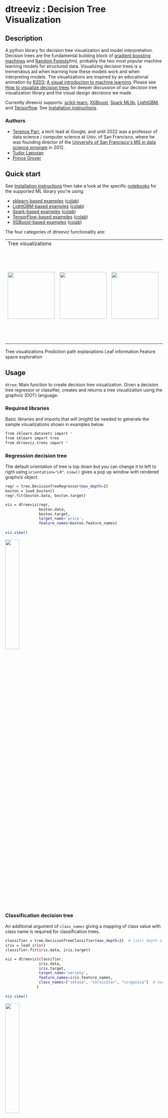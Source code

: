 # dtreeviz : Decision Tree Visualization

## Description

A python library for decision tree visualization and model interpretation.  Decision trees are the fundamental building block of [gradient boosting machines](http://explained.ai/gradient-boosting/index.html) and [Random Forests](https://en.wikipedia.org/wiki/Random_forest)(tm), probably the two most popular machine learning models for structured data.  Visualizing decision trees is a tremendous aid when learning how these models work and when interpreting models. The visualizations are inspired by an educational animation by [R2D3](http://www.r2d3.us/); [A visual introduction to machine learning](http://www.r2d3.us/visual-intro-to-machine-learning-part-1/). Please see [How to visualize decision trees](http://explained.ai/decision-tree-viz/index.html) for deeper discussion of our decision tree visualization library and the visual design decisions we made.

Currently dtreeviz supports: [scikit-learn](https://scikit-learn.org/stable), [XGBoost](https://xgboost.readthedocs.io/en/latest), [Spark MLlib](https://spark.apache.org/mllib/), [LightGBM](https://lightgbm.readthedocs.io/en/latest/), and [Tensorflow](https://www.tensorflow.org/decision_forests).  See [Installation instructions](README.md#Install).

### Authors

* [Terence Parr](https://explained.ai/), a tech lead at Google, and until 2022 was a professor of data science / computer science at Univ. of San Francisco, where he was founding director of the [University of San Francisco's MS in data science program](https://www.usfca.edu/arts-sciences/graduate-programs/data-science) in 2012.
* [Tudor Lapusan](https://www.linkedin.com/in/tudor-lapusan-5902593b/)
* [Prince Grover](https://www.linkedin.com/in/groverpr)

## Quick start

See [Installation instructions](README.md#Install) then take a look at the specific [notebooks](https://github.com/parrt/dtreeviz/tree/master/notebooks) for the supported ML library you're using:

* [sklearn-based examples](notebooks/dtreeviz_sklearn_visualisations.ipynb) ([colab](https://colab.research.google.com/github/parrt/dtreeviz/blob/master/notebooks/dtreeviz_sklearn_visualisations.ipynb))
* [LightGBM-based examples](notebooks/dtreeviz_lightgbm_visualisations.ipynb) ([colab](https://colab.research.google.com/github/parrt/dtreeviz/blob/master/notebooks/dtreeviz_lightgbm_visualisations.ipynb))
* [Spark-based examples](notebooks/dtreeviz_spark_visualisations.ipynb) ([colab](https://colab.research.google.com/github/parrt/dtreeviz/blob/master/notebooks/dtreeviz_spark_visualisations.ipynb))
* [TensorFlow-based examples](notebooks/dtreeviz_tensorflow_visualisations.ipynb) ([colab](https://colab.research.google.com/github/parrt/dtreeviz/blob/master/notebooks/dtreeviz_tensorflow_visualisations.ipynb))
* [XGBoost-based examples](notebooks/dtreeviz_xgboost_visualisations.ipynb) ([colab](https://colab.research.google.com/github/parrt/dtreeviz/blob/master/notebooks/dtreeviz_xgboost_visualisations.ipynb))


The four categories of dtreeviz functionality are:

<table cellpadding="0" cellspacing="0">
<tr>
	<td colspan="5">Tree visualizations</td>
</tr>
<tr>
<td><img src="testing/samples/iris-TD-2.svg" width="150"></td>
<td><img src="testing/samples/boston-TD-2.svg" width="150"></td>
<td><img src="https://user-images.githubusercontent.com/12815158/94368231-b17ce900-00eb-11eb-8e2d-89a0e927e494.png" width="150"></td>
<td><img src="testing/samples/diabetes-LR-2-X.svg" width="300"></td>
<td colspan="3"><img src="testing/samples/breast_cancer-TD-4-simple.svg" width="300"></td>
</tr>
</table>

Tree visualizations
Prediction path explanations
Leaf information
Feature space exploration

## Usage

`dtree`: Main function to create decision tree visualization. Given a decision tree regressor or classifier, creates and returns a tree visualization using the graphviz (DOT) language.

### Required libraries

Basic libraries and imports that will (might) be needed to generate the sample visualizations shown in examples below. 
 
```bash
from sklearn.datasets import *
from sklearn import tree
from dtreeviz.trees import *
```

### Regression decision tree

The default orientation of tree is top down but you can change it to left to right using `orientation="LR"`. `view()` gives a pop up window with rendered graphviz object. 

```bash
regr = tree.DecisionTreeRegressor(max_depth=2)
boston = load_boston()
regr.fit(boston.data, boston.target)

viz = dtreeviz(regr,
               boston.data,
               boston.target,
               target_name='price',
               feature_names=boston.feature_names)
              
viz.view()              
```
  
<img src=testing/samples/boston-TD-2.svg width=30%>
  
  
### Classification decision tree

An additional argument of `class_names` giving a mapping of class value with class name is required for classification trees. 

```bash
classifier = tree.DecisionTreeClassifier(max_depth=2)  # limit depth of tree
iris = load_iris()
classifier.fit(iris.data, iris.target)

viz = dtreeviz(classifier, 
               iris.data, 
               iris.target,
               target_name='variety',
               feature_names=iris.feature_names, 
               class_names=["setosa", "versicolor", "virginica"]  # need class_names for classifier
              )  
              
viz.view() 
```

<img src=testing/samples/iris-TD-2.svg width=30%>

### Prediction path

Highlights the decision nodes in which the feature value of single observation passed in argument `X` falls. Gives feature values of the observation and highlights features which are used by tree to traverse path. 
  
```bash
regr = tree.DecisionTreeRegressor(max_depth=2)  # limit depth of tree
diabetes = load_diabetes()
regr.fit(diabetes.data, diabetes.target)
X = diabetes.data[np.random.randint(0, len(diabetes.data)),:]  # random sample from training

viz = dtreeviz(regr,
               diabetes.data, 
               diabetes.target, 
               target_name='value', 
               orientation ='LR',  # left-right orientation
               feature_names=diabetes.feature_names,
               X=X)  # need to give single observation for prediction
              
viz.view()  
```

<img src=testing/samples/diabetes-LR-2-X.svg width=100% height=50%>

If you want to visualize just the prediction path, you need to set parameter _show_just_path=True_

```bash
dtreeviz(regr,
        diabetes.data, 
        diabetes.target, 
        target_name='value', 
        orientation ='TD',  # top-down orientation
        feature_names=diabetes.feature_names,
        X=X, # need to give single observation for prediction
        show_just_path=True     
        )
```

<img src="https://user-images.githubusercontent.com/12815158/94368231-b17ce900-00eb-11eb-8e2d-89a0e927e494.png" width="30%">

#### Explain prediction path

These visualizations are useful to explain to somebody, without machine learning skills, why your model made that specific prediction. <br/> In case of `explanation_type=plain_english`, it searches in prediction path and find feature value ranges.  

```
X = dataset[features].iloc[10]
print(X)
Pclass              3.0
Age                 4.0
Fare               16.7
Sex_label           0.0
Cabin_label       145.0
Embarked_label      2.0

print(explain_prediction_path(tree_classifier, X, feature_names=features, explanation_type="plain_english"))
2.5 <= Pclass 
Age < 36.5
Fare < 23.35
Sex_label < 0.5
``` 

In case of `explanation_type=sklearn_default` (available only for scikit-learn), we can visualize the features' importance involved in prediction path only. 
Features' importance is calculated based on mean decrease in impurity. <br> 
Check [Beware Default Random Forest Importances](https://explained.ai/rf-importance/index.html) article for a comparison between features' importance based on mean decrease in impurity vs permutation importance.

```
explain_prediction_path(tree_classifier, X, feature_names=features, explanation_type="sklearn_default")
```

<img src="https://user-images.githubusercontent.com/12815158/94448483-9d042380-01b3-11eb-95f6-a973f1b7092a.png" width="30%"/>

### Decision tree without scatterplot or histograms for decision nodes

Simple tree without histograms or scatterplots for decision nodes. 
Use argument `fancy=False`  
  
```bash
classifier = tree.DecisionTreeClassifier(max_depth=4)  # limit depth of tree
cancer = load_breast_cancer()
classifier.fit(cancer.data, cancer.target)

viz = dtreeviz(classifier,
              cancer.data,
              cancer.target,
              target_name='cancer',
              feature_names=cancer.feature_names, 
              class_names=["malignant", "benign"],
              fancy=False )  # fance=False to remove histograms/scatterplots from decision nodes
              
viz.view() 
```

<img src=testing/samples/breast_cancer-TD-4-simple.svg width=60%>

For more examples and different implementations, please see the jupyter [notebook](notebooks/examples.ipynb) full of examples.

### Regression univariate feature-target space

<img src="https://user-images.githubusercontent.com/178777/49105092-9b264d80-f234-11e8-9d67-cc58c47016ca.png" width="30%">

```python
import pandas as pd
import matplotlib.pyplot as plt
from sklearn.tree import DecisionTreeRegressor
from dtreeviz.trees import *

df_cars = pd.read_csv("cars.csv")
X, y = df_cars[['WGT']], df_cars['MPG']

dt = DecisionTreeRegressor(max_depth=3, criterion="mae")
dt.fit(X, y)

fig = plt.figure()
ax = fig.gca()
rtreeviz_univar(dt, X, y, 'WGT', 'MPG', ax=ax)
plt.show()
```

### Regression bivariate feature-target space

<img src="https://user-images.githubusercontent.com/178777/49104999-4edb0d80-f234-11e8-9010-73b7c0ba5fb9.png" width="30%">

```python
from mpl_toolkits.mplot3d import Axes3D
from sklearn.tree import DecisionTreeRegressor
from dtreeviz.trees import *

df_cars = pd.read_csv("cars.csv")
X = df_cars[['WGT','ENG']]
y = df_cars['MPG']

dt = DecisionTreeRegressor(max_depth=3, criterion="mae")
dt.fit(X, y)

figsize = (6,5)
fig = plt.figure(figsize=figsize)
ax = fig.add_subplot(111, projection='3d')

t = rtreeviz_bivar_3D(dt,
                      X, y,
                      feature_names=['Vehicle Weight', 'Horse Power'],
                      target_name='MPG',
                      fontsize=14,
                      elev=20,
                      azim=25,
                      dist=8.2,
                      show={'splits','title'},
                      ax=ax)
plt.show()
```

### Regression bivariate feature-target space heatmap

<img src="https://user-images.githubusercontent.com/178777/49107627-08d57800-f23b-11e8-85a2-ab5894055092.png" width="30%">

```python
from sklearn.tree import DecisionTreeRegressor
from dtreeviz.trees import *

df_cars = pd.read_csv("cars.csv")
X = df_cars[['WGT','ENG']]
y = df_cars['MPG']

dt = DecisionTreeRegressor(max_depth=3, criterion="mae")
dt.fit(X, y)

t = rtreeviz_bivar_heatmap(dt,
                           X, y,
                           feature_names=['Vehicle Weight', 'Horse Power'],
                           fontsize=14)

plt.show()
```

### Classification univariate feature-target space

<img src="https://user-images.githubusercontent.com/178777/49105084-9497d600-f234-11e8-9097-56835558c1a6.png" width="30%">

```python
from sklearn.tree import DecisionTreeClassifier
from dtreeviz.trees import *

know = pd.read_csv("knowledge.csv")
class_names = ['very_low', 'Low', 'Middle', 'High']
know['UNS'] = know['UNS'].map({n: i for i, n in enumerate(class_names)})

X = know[['PEG']]
y = know['UNS']

dt = DecisionTreeClassifier(max_depth=3)
dt.fit(X, y)

ct = ctreeviz_univar(dt, X, y,
                     feature_names = ['PEG'],
                     class_names=class_names,
                     target_name='Knowledge',
                     nbins=40, gtype='strip',
                     show={'splits','title'})
plt.tight_layout()
plt.show()
```

### Classification bivariate feature-target space

<img src="https://user-images.githubusercontent.com/178777/49105085-9792c680-f234-11e8-8af5-bc2fde950ab1.png" width="30%">

```python
from sklearn.tree import DecisionTreeClassifier
from dtreeviz.trees import *

know = pd.read_csv("knowledge.csv")
print(know)
class_names = ['very_low', 'Low', 'Middle', 'High']
know['UNS'] = know['UNS'].map({n: i for i, n in enumerate(class_names)})

X = know[['PEG','LPR']]
y = know['UNS']

dt = DecisionTreeClassifier(max_depth=3)
dt.fit(X, y)

ct = ctreeviz_bivar(dt, X, y,
                    feature_names = ['PEG','LPR'],
                    class_names=class_names,
                    target_name='Knowledge')
plt.tight_layout()
plt.show()
```

### Leaf node purity

Leaf purity affects prediction confidence. <br>
For classification leaf purity is calculated based on majority target class (gini, entropy) and for regression is calculated based on target variance values. <br> 
Leaves with low variance among the target values (regression) or an overwhelming majority target class (classification) are much more reliable predictors.
When we have a decision tree with a high depth, it can be difficult to get an overview about all leaves purities. That's why we created a specialized visualization only for leaves purities.

*display_type* can take values 'plot' (default), 'hist' or 'text'

```
viz_leaf_criterion(tree_classifier, display_type = "plot")
```

<img src="https://user-images.githubusercontent.com/12815158/94367215-f271ff00-00e5-11eb-802c-d5f486c45ab4.png" width="30%"/>

### Leaf node samples

It's also important to take a look at the number of samples from leaves. For example, we can have a leaf with a good purity but very few samples, which is a sign of overfitting.
The ideal scenario would be to have a leaf with good purity which is based on a significant number of samples.

*display_type* can take values 'plot' (default), 'hist' or 'text'

```
viz_leaf_samples(tree_classifier, dataset[features], display_type='plot')
``` 

<img src='https://user-images.githubusercontent.com/12815158/94367931-264f2380-00ea-11eb-9588-525c58528c1e.png' width='30%'/>

#### Leaf node samples for classification

This is a specialized visualization for classification. It helps also to see the distribution of target class values from leaf samples.
```
ctreeviz_leaf_samples(tree_classifier, dataset[features], dataset[target])
```
<img src="https://user-images.githubusercontent.com/12815158/94368065-eccae800-00ea-11eb-8fd6-250192ad6471.png" width="30%"/>

### Leaf plots

Visualize leaf target distribution for regression decision trees.

```
viz_leaf_target(tree_regressor, dataset[features_reg], dataset[target_reg], features_reg, target_reg)
```

<img src="https://user-images.githubusercontent.com/12815158/94445430-19950300-01b0-11eb-9a5a-8f1672f11d94.png" width="20%"> 

##  Classification boundaries in feature space

With 1.3, we have introduced method `clfviz()` that illustrates one and two-dimensional feature space for classifiers, including colors the represent probabilities, decision boundaries, and misclassified entities. This method works with any model that answers method `predict_proba()` (and we also support Keras), so any model from scikit-learn should work. If you let us know about incompatibilities, we can support more models. There are lots of options would you can check out in the [api documentation](https://github.com/parrt/dtreeviz/blob/master/dtreeviz/classifiers.py). See [classifier-decision-boundaries.ipynb](https://github.com/parrt/dtreeviz/tree/master/notebooks/classifier-decision-boundaries.ipynb) and [classifier-boundary-animations.ipynb](https://github.com/parrt/dtreeviz/tree/master/notebooks/classifier-boundary-animations.ipynb).

```python
clfviz(rf, X, y, feature_names=['x1', 'x2'], markers=['o','X','s','D'], target_name='smiley')
```
<img width="30%" src="https://user-images.githubusercontent.com/178777/113516349-a12c4780-952e-11eb-86f3-0ae457eb500f.png">

```python
clfviz(rf,x,y,feature_names=['f27'],target_name='cancer')
```

<img width="30%" src="https://user-images.githubusercontent.com/178777/113516364-b608db00-952e-11eb-91cf-efe2386622f1.png">


```python
clfviz(rf,x,y,
       feature_names=['x2'],
       target_name = 'smiley',
       colors={'scatter_marker_alpha':.2})
```

<img width="30%" src="https://user-images.githubusercontent.com/178777/113516379-d5076d00-952e-11eb-955e-1dd7c09f2f29.png">

Sometimes it's helpful to see animations that change some of the hyper parameters. If you look in notebook [classifier-boundary-animations.ipynb](https://github.com/parrt/dtreeviz/tree/master/notebooks/classifier-boundary-animations.ipynb), you will see code that generates animations such as the following (animated png files):

<img width="30%" src="testing/samples/smiley-dtree-maxdepth.png">&nbsp;<img width="30%" src="testing/samples/smiley-numtrees.png">


## Visualization methods setup

Starting with dtreeviz 1.0 version, we refactored the concept of ShadowDecTree. If we want to add a new ML library in dtreeviz, we just need to add a new implementation of ShadowDecTree API, like ShadowSKDTree, ShadowXGBDTree or ShadowSparkTree. 
   
Initializing a ShadowSKDTree object:

```
sk_dtree = ShadowSKDTree(tree_classifier, dataset[features], dataset[target], features, target, [0, 1])
```

Once we have the object initialized, we can used it to create all the visualizations, like : 

```
dtreeviz(sk_dtree)
```

```
viz_leaf_samples(sk_dtree)
```

```
viz_leaf_criterion(sk_dtree)
```

In this way, we reduced substantially the list of parameters required for each visualization and it's also more efficient in terms of computing power.

You can check the [notebooks](https://github.com/parrt/dtreeviz/tree/master/notebooks) section for more examples of using ShadowSKDTree, ShadowXGBDTree or ShadowSparkTree.

## Install dtreeviz locally

Make sure to follow the install guidelines above.

To push the `dtreeviz` library to your local egg cache (force updates) during development, do this (from anaconda prompt on Windows):
 
```bash 
python setup.py install -f
```

E.g., on Terence's box, it add `/Users/parrt/anaconda3/lib/python3.6/site-packages/dtreeviz-0.3-py3.6.egg`.

## Customize colors

Each function has an optional parameter `colors` which allows passing a dictionary of colors which is used in the plot. For an example of each parameter have a look at this [notebook](notebooks/colors.ipynb).

### Example

```python
dtreeviz.trees.dtreeviz(regr,
                        boston.data,
                        boston.target,
                        target_name='price',
                        feature_names=boston.feature_names,
                        colors={'scatter_marker': '#00ff00'})
```

would paint the scatter (dots) in red.

![Green plot](testing/samples/colors_scatter_marker.svg)

### Parameters

The colors are defined in `colors.py`, all options and default parameters are shown below.


```python
    COLORS = {'scatter_edge': GREY,         
              'scatter_marker': BLUE,
              'split_line': GREY,
              'mean_line': '#f46d43',
              'axis_label': GREY,
              'title': GREY,
              'legend_title': GREY,
              'legend_edge': GREY,
              'edge': GREY,
              'color_map_min': '#c7e9b4',
              'color_map_max': '#081d58',
              'classes': color_blind_friendly_colors,
              'rect_edge': GREY,
              'text': GREY,
              'highlight': HIGHLIGHT_COLOR,
              'wedge': WEDGE_COLOR,
              'text_wedge': WEDGE_COLOR,
              'arrow': GREY,
              'node_label': GREY,
              'tick_label': GREY,
              'leaf_label': GREY,
              'pie': GREY,
              }
```          

The color needs be in a format [matplotlib](https://matplotlib.org/2.0.2/api/colors_api.html) can interpret, e.g. a html hex like `'#eeefff'` .

`classes` needs to be a list of lists of colors with a minimum length of your number of colors. The index is the number of classes and the list with this index needs to have the same amount of colors.  

## Installation

Install anaconda3 on your system, if not already done.

You might verify that you do not have conda-installed graphviz-related packages installed because dtreeviz needs the pip versions; you can remove them from conda space by doing:

```bash
conda uninstall python-graphviz
conda uninstall graphviz
```

To install (Python >=3.6 only), do this (from Anaconda Prompt on Windows!):

```bash
pip install dtreeviz             # install dtreeviz for sklearn
pip install dtreeviz[xgboost]    # install XGBoost related dependency
pip install dtreeviz[pyspark]    # install pyspark related dependency
pip install dtreeviz[lightgbm]   # install LightGBM related dependency
```

This should also pull in the `graphviz` Python library (>=0.9), which we are using for platform specific stuff.

**Limitations.** Only svg files can be generated at this time, which reduces dependencies and dramatically simplifies install process.

Please email [Terence](mailto:parrt@cs.usfca.edu) with any helpful notes on making dtreeviz work (better) on other platforms. Thanks! 

For your specific platform, please see the following subsections.

### Mac

Make sure to have the latest XCode installed and command-line tools installed. You can run `xcode-select --install` from the command-line to install those if XCode is already installed. You also have to sign the XCode license agreement, which you can do with `sudo xcodebuild -license` from command-line. The brew install shown next needs to build graphviz, so you need XCode set up properly.

You need the graphviz binary for `dot`. Make sure you have latest version (verified on 10.13, 10.14):

```bash
brew reinstall graphviz
```

Just to be sure, remove `dot` from any anaconda installation, for example:

```bash
rm ~/anaconda3/bin/dot
```

From command line, this command

```bash
dot -Tsvg
```

should work, in the sense that it just stares at you without giving an error. You can hit control-C to escape back to the shell.  Make sure that you are using the right `dot` as installed by brew:

```bash
$ which dot
/usr/local/bin/dot
$ ls -l $(which dot)
lrwxr-xr-x  1 parrt  wheel  33 May 26 11:04 /usr/local/bin/dot@ -> ../Cellar/graphviz/2.40.1/bin/dot
$
```

**Limitations.** Jupyter notebook has a bug where they do not show .svg files correctly, but Juypter Lab has no problem.

### Linux (Ubuntu 18.04)

To get the `dot` binary do:
 
```bash
sudo apt install graphviz
```

**Limitations.** The `view()` method works to pop up a new window and images appear inline for jupyter notebook but not jupyter lab (It gets an error parsing the SVG XML.)  The notebook images also have a font substitution from the Arial we use and so some text overlaps. Only .svg files can be generated on this platform.

### Windows 10

(Make sure to `pip install graphviz`, which is common to all platforms, and make sure to do this from Anaconda Prompt on Windows!)

[Download graphviz-2.38.msi](https://graphviz.gitlab.io/_pages/Download/Download_windows.html) and update your `Path` environment variable.  Add `C:\Program Files (x86)\Graphviz2.38\bin` to User path and `C:\Program Files (x86)\Graphviz2.38\bin\dot.exe` to System Path. It's windows so you might need a reboot after updating that environment variable.  You should see this from the Anaconda Prompt:

```
(base) C:\Users\Terence Parr>where dot
C:\Program Files (x86)\Graphviz2.38\bin\dot.exe
```

(Do not use `conda install -c conda-forge python-graphviz` as you get an old version of `graphviz` python library.)

Verify from the Anaconda Prompt that this works (capital `-V` not lowercase `-v`):

```
dot -V
```

If it doesn't work, you have a `Path` problem. I found the following test programs useful. The first one sees if Python can find `dot`:

```python
import os
import subprocess
proc = subprocess.Popen(['dot','-V'])
print( os.getenv('Path') )
```

The following version does the same thing except uses `graphviz` Python libraries backend support utilities, which is what we use in dtreeviz:

```python
import graphviz.backend as be
cmd = ["dot", "-V"]
stdout, stderr = be.run(cmd, capture_output=True, check=True, quiet=False)
print( stderr )
```

If you are having issues with run command you can try copying the following files from: https://github.com/xflr6/graphviz/tree/master/graphviz.

Place them in the AppData\Local\Continuum\anaconda3\Lib\site-packages\graphviz folder. 

Clean out the __pycache__ directory too.

Jupyter Lab and Jupyter notebook both show the inline .svg images well.

### Verify graphviz installation

Try making text file `t.dot` with content `digraph T { A -> B }` (paste that into a text editor, for example) and then running this from the command line:

```
dot -Tsvg -o t.svg t.dot
```

That should give a simple `t.svg` file that opens properly.  If you get errors from `dot`, it will not work from the dtreeviz python code.  If it can't find `dot` then you didn't update your `PATH` environment variable or there is some other install issue with `graphviz`.

### Limitations

Finally, don't use IE to view .svg files. Use Edge as they look much better. I suspect that IE is displaying them as a rasterized not vector images. Only .svg files can be generated on this platform.

## Feedback

We welcome info from users on how they use dtreeviz, what features they'd like, etc... via [email (to parrt)](mailto:parrt@antlr.org) or via an [issue](https://github.com/parrt/dtreeviz/issues).

## Useful Resources

* [How to visualize decision trees](http://explained.ai/decision-tree-viz/index.html)
* [How to explain gradient boosting](http://explained.ai/gradient-boosting/index.html)
* [The Mechanics of Machine Learning](https://mlbook.explained.ai/)
* [Animation by R2D3](http://www.r2d3.us/)
* [A visual introductionn to machine learning](http://www.r2d3.us/visual-intro-to-machine-learning-part-1/)
* [fast.ai's Introduction to Machine Learning for Coders MOOC](https://course18.fast.ai/ml.html)
* Stef van den Elzen's [Interactive Construction, Analysis and
Visualization of Decision Trees](http://alexandria.tue.nl/extra1/afstversl/wsk-i/elzen2011.pdf)
* Some similar feature-space visualizations in [Towards an effective cooperation of the user and the computer for classification, SIGKDD 2000](https://github.com/EE2dev/publications/blob/master/cooperativeClassification.pdf)
* [Beautiful Decisions: Inside BigML’s Decision Trees](https://blog.bigml.com/2012/01/23/beautiful-decisions-inside-bigmls-decision-trees/)
* "SunBurst" approach to tree visualization: [An evaluation of space-filling information visualizations
for depicting hierarchical structures](https://www.cc.gatech.edu/~john.stasko/papers/ijhcs00.pdf)

## License

This project is licensed under the terms of the MIT license, see [LICENSE](LICENSE).

## Deploy

OLD:

```
$ python setup.py sdist upload
``` 

NEW:

```
python3 -m build
twine upload dist/dtreeviz-1.4.0.tar.gz dist/dtreeviz-1.4.0-py3-none-any.whl 
```
